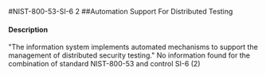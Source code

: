 #NIST-800-53-SI-6 2
##Automation Support For Distributed Testing
#### Description
"The information system implements automated mechanisms to support the management of distributed security testing."
No information found for the combination of standard NIST-800-53 and control SI-6 (2)
